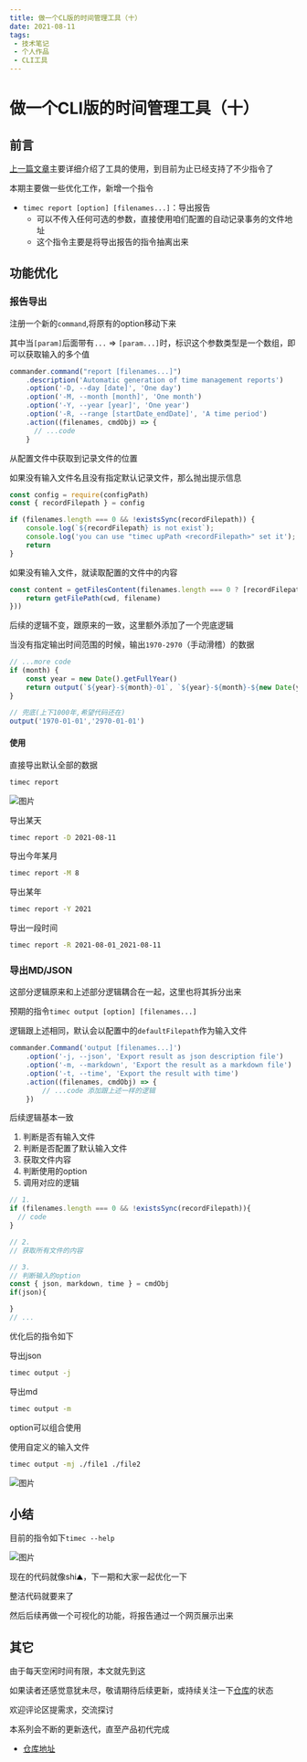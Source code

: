 ```yaml
---
title: 做一个CL版的时间管理工具（十）
date: 2021-08-11
tags:
 - 技术笔记
 - 个人作品
 - CLI工具
---
```

# 做一个CLI版的时间管理工具（十）

## 前言
[上一篇文章](./time-tools-9.md)主要详细介绍了工具的使用，到目前为止已经支持了不少指令了

本期主要做一些优化工作，新增一个指令
* `timec report [option] [filenames...]`：导出报告
  * 可以不传入任何可选的参数，直接使用咱们配置的自动记录事务的文件地址
  * 这个指令主要是将导出报告的指令抽离出来

## 功能优化
### 报告导出
注册一个新的`command`,将原有的option移动下来

其中当`[param]`后面带有`...` => `[param...]`时，标识这个参数类型是一个数组，即可以获取输入的多个值
```js
commander.command("report [filenames...]")
    .description('Automatic generation of time management reports')
    .option('-D, --day [date]', 'One day')
    .option('-M, --month [month]', 'One month')
    .option('-Y, --year [year]', 'One year')
    .option('-R, --range [startDate_endDate]', 'A time period')
    .action((filenames, cmdObj) => {
      // ...code
    }
```

从配置文件中获取到记录文件的位置

如果没有输入文件名且没有指定默认记录文件，那么抛出提示信息
```js
const config = require(configPath)
const { recordFilepath } = config

if (filenames.length === 0 && !existsSync(recordFilepath)) {
    console.log(`${recordFilepath} is not exist`);
    console.log('you can use "timec upPath <recordFilepath>" set it');
    return
}
```

如果没有输入文件，就读取配置的文件中的内容
```js
const content = getFilesContent(filenames.length === 0 ? [recordFilepath] : filenames.map(filename => {
    return getFilePath(cwd, filename)
}))
```

后续的逻辑不变，跟原来的一致，这里额外添加了一个兜底逻辑

当没有指定输出时间范围的时候，输出`1970-2970`（手动滑稽）的数据
```js
// ...more code
if (month) {
    const year = new Date().getFullYear()
    return output(`${year}-${month}-01`, `${year}-${month}-${new Date(year, month, 0).getDate()}`)
}

// 兜底(上下1000年,希望代码还在)
output('1970-01-01','2970-01-01')
```

#### 使用

直接导出默认全部的数据
```sh
timec report
```

![图片](https://img.cdn.sugarat.top/mdImg/MTYyODY4ODMwNjgyNg==628688306826)


导出某天
```sh
timec report -D 2021-08-11
```

导出今年某月
```sh
timec report -M 8
```

导出某年
```sh
timec report -Y 2021
```
导出一段时间
```sh
timec report -R 2021-08-01_2021-08-11
```

### 导出MD/JSON
这部分逻辑原来和上述部分逻辑耦合在一起，这里也将其拆分出来

预期的指令`timec output [option] [filenames...]`

逻辑跟上述相同，默认会以配置中的`defaultFilepath`作为输入文件
```js
commander.Command('output [filenames...]')
    .option('-j, --json', 'Export result as json description file')
    .option('-m, --markdown', 'Export the result as a markdown file')
    .option('-t, --time', 'Export the result with time')
    .action((filenames, cmdObj) => {
        // ...code 添加跟上述一样的逻辑
    })
```
后续逻辑基本一致
1. 判断是否有输入文件
2. 判断是否配置了默认输入文件
3. 获取文件内容
4. 判断使用的option
5. 调用对应的逻辑
```js
// 1.
if (filenames.length === 0 && !existsSync(recordFilepath)){
  // code
}

// 2.
// 获取所有文件的内容

// 3.
// 判断输入的option
const { json, markdown, time } = cmdObj
if(json){

}
// ...
```

优化后的指令如下

导出json
```sh
timec output -j
```

导出md
```sh
timec output -m
```

option可以组合使用

使用自定义的输入文件
```sh
timec output -mj ./file1 ./file2
```

![图片](https://img.cdn.sugarat.top/mdImg/MTYyODY4OTE3MzkxMg==628689173912)

## 小结
目前的指令如下`timec --help`

![图片](https://img.cdn.sugarat.top/mdImg/MTYyODY4OTY0MDQzMA==628689640430)

现在的代码就像shi⛰，下一期和大家一起优化一下

整洁代码就要来了

然后后续再做一个可视化的功能，将报告通过一个网页展示出来

## 其它

由于每天空闲时间有限，本文就先到这

如果读者还感觉意犹未尽，敬请期待后续更新，或持续关注一下[仓库](https://github.com/ATQQ/time-control)的状态

欢迎评论区提需求，交流探讨

本系列会不断的更新迭代，直至产品初代完成

* [仓库地址](https://github.com/ATQQ/time-control)

